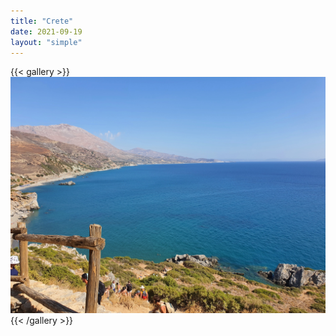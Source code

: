 ```yaml
---
title: "Crete"
date: 2021-09-19
layout: "simple"
---
```


{{< gallery >}}
  <img src="featured.jpeg" class="grid-w33" />
{{< /gallery >}}
